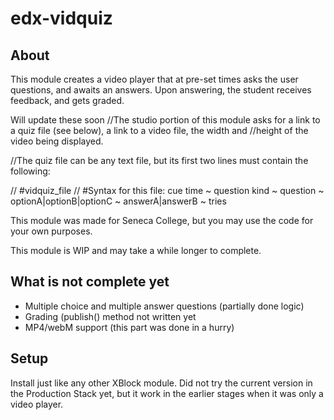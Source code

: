 edx-vidquiz
===========

About
-----

This module creates a video player that at pre-set times asks the user questions, and awaits an answers. Upon answering,
the student receives feedback, and gets graded.

Will update these soon
//The studio portion of this module asks for a link to a quiz file (see below), a link to a video file, the width and
//height of the video being displayed.

//The quiz file can be any text file, but its first two lines must contain the following:

//    #vidquiz_file
//    #Syntax for this file: cue time ~ question kind ~ question ~ optionA|optionB|optionC ~ answerA|answerB ~ tries

This module was made for Seneca College, but you may use the code for your own purposes.

This module is WIP and may take a while longer to complete.

What is not complete yet
------------------------

- Multiple choice and multiple answer questions (partially done logic)
- Grading (publish() method not written yet
- MP4/webM support (this part was done in a hurry)


Setup
-----

Install just like any other XBlock module. Did not try the current version in the Production Stack yet, but it work in
the earlier stages when it was only a video player.

